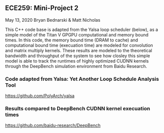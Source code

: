 ## ECE259: Mini-Project 2
May 13, 2020
Bryan Bednarski & Matt Nicholas

This C++ code base is adapted from the Yalsa loop scheduler (below), as a simple model of the Titan V GPGPU computational and memory bound times. In this code, the memory bound time (DRAM to cache) and computational bound time (execuation time) are modeled for convolution and matrix multiply kernels. These results are modeled to the theoretical bandwidth and throughput of the system to see how closley this simple model is able to track the runtimes of highly optimized CUDNN kernels through the DeepBench simulation environment from Baidu Research.

### Code adapted from Yalsa: Yet Another Loop Schedule Analysis Tool
https://github.com/PolyArch/yalsa

### Results compared to DeepBench CUDNN kernel execuation times
https://github.com/baidu-research/DeepBench
